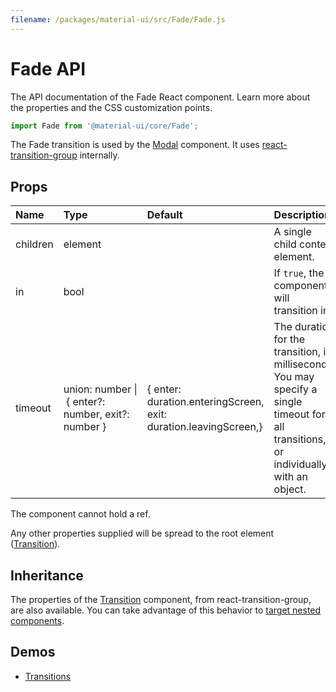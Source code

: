 ```yaml
---
filename: /packages/material-ui/src/Fade/Fade.js
---
```


<!--- This documentation is automatically generated, do not try to edit it. -->

# Fade API

<p class="description">The API documentation of the Fade React component. Learn more about the properties and the CSS customization points.</p>

```js
import Fade from '@material-ui/core/Fade';
```

The Fade transition is used by the [Modal](/utils/modal/) component.
It uses [react-transition-group](https://github.com/reactjs/react-transition-group) internally.

## Props

| Name                                    | Type                                                                                                         | Default                                                                                            | Description                                                                                                                             |
| :-------------------------------------- | :----------------------------------------------------------------------------------------------------------- | :------------------------------------------------------------------------------------------------- | :-------------------------------------------------------------------------------------------------------------------------------------- |
| <span class="prop-name">children</span> | <span class="prop-type">element</span>                                                                       |                                                                                                    | A single child content element.                                                                                                         |
| <span class="prop-name">in</span>       | <span class="prop-type">bool</span>                                                                          |                                                                                                    | If `true`, the component will transition in.                                                                                            |
| <span class="prop-name">timeout</span>  | <span class="prop-type">union:&nbsp;number&nbsp;&#124;<br>&nbsp;{ enter?: number, exit?: number }<br></span> | <span class="prop-default">{ enter: duration.enteringScreen, exit: duration.leavingScreen,}</span> | The duration for the transition, in milliseconds. You may specify a single timeout for all transitions, or individually with an object. |

The component cannot hold a ref.

Any other properties supplied will be spread to the root element ([Transition](https://reactcommunity.org/react-transition-group/#Transition)).

## Inheritance

The properties of the [Transition](https://reactcommunity.org/react-transition-group/#Transition) component, from react-transition-group, are also available.
You can take advantage of this behavior to [target nested components](/guides/api/#spread).

## Demos

- [Transitions](/utils/transitions/)
